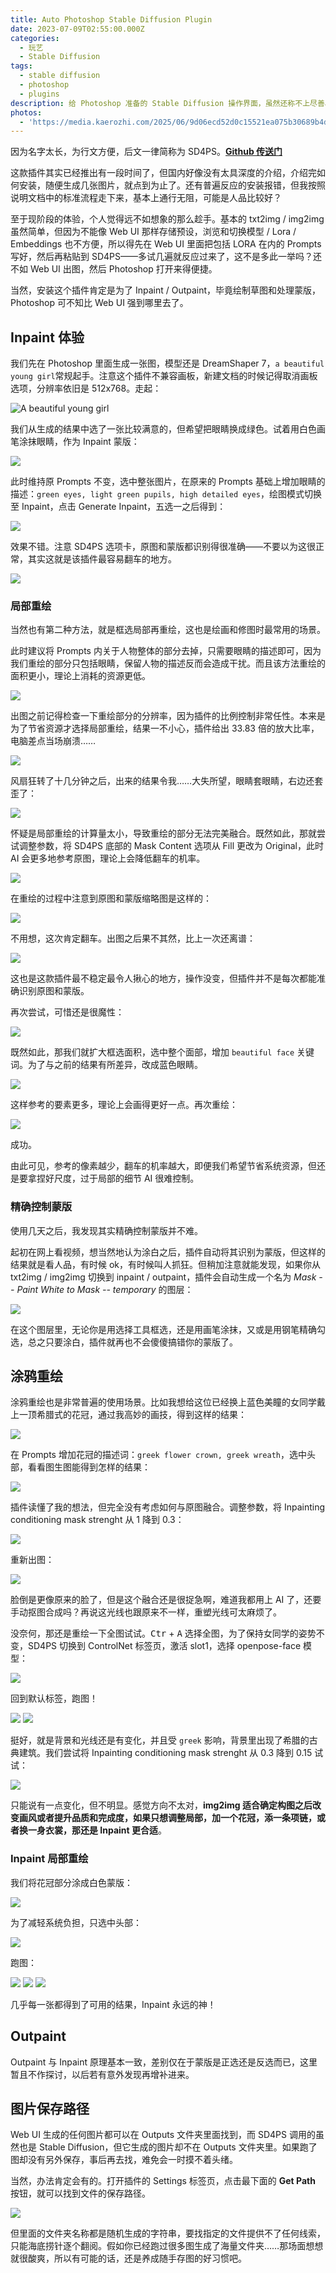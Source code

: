 ```yaml
---
title: Auto Photoshop Stable Diffusion Plugin
date: 2023-07-09T02:55:00.000Z
categories:
  - 玩艺
  - Stable Diffusion
tags:
  - stable diffusion
  - photoshop
  - plugins
description: 给 Photoshop 准备的 Stable Diffusion 操作界面，虽然还称不上尽善尽美，但至少值得一试。
photos:
  - 'https://media.kaerozhi.com/2025/06/9d06ecd52d0c15521ea075b30689b4d3.webp'
---
```

因为名字太长，为行文方便，后文一律简称为 SD4PS。[**Github 传送门**](https://github.com/AbdullahAlfaraj/Auto-Photoshop-StableDiffusion-Plugin)

这款插件其实已经推出有一段时间了，但国内好像没有太具深度的介绍，介绍完如何安装，随便生成几张图片，就点到为止了。还有普遍反应的安装报错，但我按照说明文档中的标准流程走下来，基本上通行无阻，可能是人品比较好？

至于现阶段的体验，个人觉得远不如想象的那么趁手。基本的 txt2img / img2img 虽然简单，但因为不能像 Web UI 那样存储预设，浏览和切换模型 / Lora / Embeddings 也不方便，所以得先在 Web UI 里面把包括 LORA 在内的 Prompts 写好，然后再粘贴到 SD4PS——多试几遍就反应过来了，这不是多此一举吗？还不如 Web UI 出图，然后 Photoshop 打开来得便捷。

当然，安装这个插件肯定是为了 Inpaint / Outpaint，毕竟绘制草图和处理蒙版，Photoshop 可不知比 Web UI 强到哪里去了。

<!-- more -->

## Inpaint 体验

我们先在 Photoshop 里面生成一张图，模型还是 DreamShaper 7，`a beautiful young girl`常规起手。注意这个插件不兼容画板，新建文档的时候记得取消画板选项，分辨率依旧是 512x768。走起：

![A beautiful young girl](https://media.kaerozhi.com/2025/06/d5ae087ad87e759ba4e493a014fd302f.webp)

我们从生成的结果中选了一张比较满意的，但希望把眼睛换成绿色。试着用白色画笔涂抹眼睛，作为 Inpaint 蒙版：

![](https://media.kaerozhi.com/2025/06/b04cf81ac49188095d9ed319595d59ed.webp)

此时维持原 Prompts 不变，选中整张图片，在原来的 Prompts 基础上增加眼睛的描述：`green eyes, light green pupils, high detailed eyes`，绘图模式切换至 Inpaint，点击 Generate Inpaint，五选一之后得到：

![](https://media.kaerozhi.com/2025/06/f39a887bdf8b32f68c3d4c3b41461fc5.webp)

效果不错。注意 SD4PS 选项卡，原图和蒙版都识别得很准确——不要以为这很正常，其实这就是该插件最容易翻车的地方。

![](https://media.kaerozhi.com/2025/06/ed81cdbc7deb0916c24aeb016f1cca0b.webp)

### 局部重绘

当然也有第二种方法，就是框选局部再重绘，这也是绘画和修图时最常用的场景。

此时建议将 Prompts 内关于人物整体的部分去掉，只需要眼睛的描述即可，因为我们重绘的部分只包括眼睛，保留人物的描述反而会造成干扰。而且该方法重绘的面积更小，理论上消耗的资源更低。

![](https://media.kaerozhi.com/2025/06/929c6a0b58e875374681d45ac7d59e48.webp)

出图之前记得检查一下重绘部分的分辨率，因为插件的比例控制非常任性。本来是为了节省资源才选择局部重绘，结果一不小心，插件给出 33.83 倍的放大比率，电脑差点当场崩溃……

![](https://media.kaerozhi.com/2025/06/f3e586d14f4109dc203a96019c23413e.webp)

风扇狂转了十几分钟之后，出来的结果令我……大失所望，眼睛套眼睛，右边还套歪了：

![](https://media.kaerozhi.com/2025/06/223b8113d5bfa64db2f15a1540a05d1b.webp)

怀疑是局部重绘的计算量太小，导致重绘的部分无法完美融合。既然如此，那就尝试调整参数，将 SD4PS 底部的 Mask Content 选项从 Fill 更改为 Original，此时 AI 会更多地参考原图，理论上会降低翻车的机率。

![](https://media.kaerozhi.com/2025/06/e5516167efac7fec8a2b4bcd614faa2c.webp)

在重绘的过程中注意到原图和蒙版缩略图是这样的：

![](https://media.kaerozhi.com/2025/06/aff337cdee2d2bfd7aefc71a3ed64000.webp)

不用想，这次肯定翻车。出图之后果不其然，比上一次还离谱：

![](https://media.kaerozhi.com/2025/06/cf76b56be5aa50d7c1805fd93805120e.webp)

这也是这款插件最不稳定最令人揪心的地方，操作没变，但插件并不是每次都能准确识别原图和蒙版。

再次尝试，可惜还是很魔性：

![](https://media.kaerozhi.com/2025/06/382ec66f216c63ffdf4c4d4d1ca73802.webp)

既然如此，那我们就扩大框选面积，选中整个面部，增加 `beautiful face` 关键词。为了与之前的结果有所差异，改成蓝色眼睛。

![](https://media.kaerozhi.com/2025/06/72b7e3ce5dd32e444a10323fa547c886.webp)

这样参考的要素更多，理论上会画得更好一点。再次重绘：

![](https://media.kaerozhi.com/2025/06/50b8407e2e4a0a4311c2ed6853efd623.webp)

成功。

由此可见，参考的像素越少，翻车的机率越大，即便我们希望节省系统资源，但还是要拿捏好尺度，过于局部的细节 AI 很难控制。

### 精确控制蒙版

使用几天之后，我发现其实精确控制蒙版并不难。

起初在网上看视频，想当然地认为涂白之后，插件自动将其识别为蒙版，但这样的结果就是看人品，有时候 ok，有时候叫人抓狂。但稍加注意就能发现，如果你从 txt2img / img2img 切换到 inpaint / outpaint，插件会自动生成一个名为 *Mask -- Paint White to Mask -- temporary* 的图层：

![](https://media.kaerozhi.com/2025/06/d33c9e5117e23082114548541f996788.webp)

在这个图层里，无论你是用选择工具框选，还是用画笔涂抹，又或是用钢笔精确勾选，总之只要涂白，插件就再也不会傻傻搞错你的蒙版了。

## 涂鸦重绘

涂鸦重绘也是非常普遍的使用场景。比如我想给这位已经换上蓝色美瞳的女同学戴上一顶希腊式的花冠，通过我高妙的画技，得到这样的结果：

![](https://media.kaerozhi.com/2025/06/3c7125119ac38ba737f3a12ee4fca129.webp)

在 Prompts 增加花冠的描述词：`greek flower crown, greek wreath`，选中头部，看看图生图能得到怎样的结果：

![](https://media.kaerozhi.com/2025/06/bca380d71b35bd39a58f4001f03adc30.webp)

插件读懂了我的想法，但完全没有考虑如何与原图融合。调整参数，将 Inpainting conditioning mask strenght 从 1 降到 0.3：

![](https://media.kaerozhi.com/2025/06/32b034520a223d6126661f80f9dcc0ad.webp)

重新出图：

![](https://media.kaerozhi.com/2025/06/c9c4f0913677b4b68c5c1222dfaa1d2d.webp)

脸倒是更像原来的脸了，但是这个融合还是很捉急啊，难道我都用上 AI 了，还要手动抠图合成吗？再说这光线也跟原来不一样，重塑光线可太麻烦了。

没奈何，那还是重绘一下全图试试。<kbd>Ctr</kbd> + <kbd>A</kbd> 选择全图，为了保持女同学的姿势不变，SD4PS 切换到 ControlNet 标签页，激活 slot1，选择 openpose-face 模型：

![](https://media.kaerozhi.com/2025/06/7837c756c7e1ba1c54a2a03804ea9092.webp)

回到默认标签，跑图！

![](https://media.kaerozhi.com/2025/06/f58b93a2407c92d1d558765dcc52d678.webp)
![](https://media.kaerozhi.com/2025/06/4fdb7a57adfd1f865d08040cd83d759c.webp)

挺好，就是背景和光线还是有变化，并且受 `greek` 影响，背景里出现了希腊的古典建筑。我们尝试将 Inpainting conditioning mask strenght 从 0.3 降到 0.15 试试：

![](https://media.kaerozhi.com/2025/06/85c2e5cc77c4dcce361fbd2519837f70.webp)

只能说有一点变化，但不明显。感觉方向不太对，**img2img 适合确定构图之后改变画风或者提升品质和完成度，如果只想调整局部，加一个花冠，添一条项链，或者换一身衣裳，那还是 Inpaint 更合适**。

### Inpaint 局部重绘

我们将花冠部分涂成白色蒙版：

![](https://media.kaerozhi.com/2025/06/a1b4e27162ef2c932645671906d5459e.webp)

为了减轻系统负担，只选中头部：

![](https://media.kaerozhi.com/2025/06/663ad991f3ed548eb6f26427a1e32880.webp)

跑图：

![](https://media.kaerozhi.com/2025/06/1fbcf9df34d8b6fb77c277b06b83df41.webp)
![](https://media.kaerozhi.com/2025/06/a77e5e068dca2b224a4b744981ffa377.webp)
![](https://media.kaerozhi.com/2025/06/9d06ecd52d0c15521ea075b30689b4d3.webp)

几乎每一张都得到了可用的结果，Inpaint 永远的神！

## Outpaint

Outpaint 与 Inpaint 原理基本一致，差别仅在于蒙版是正选还是反选而已，这里暂且不作探讨，以后若有意外发现再增补进来。

## 图片保存路径

Web UI 生成的任何图片都可以在 Outputs 文件夹里面找到，而 SD4PS 调用的虽然也是 Stable Diffusion，但它生成的图片却不在 Outputs 文件夹里。如果跑了图却没有另外保存，事后再去找，难免会一时摸不着头绪。

当然，办法肯定会有的。打开插件的 Settings 标签页，点击最下面的 **Get Path** 按钮，就可以找到文件的保存路径。

![](https://media.kaerozhi.com/2025/06/54e487a22b517a0b96e1a7ce10329f08.webp)

但里面的文件夹名称都是随机生成的字符串，要找指定的文件提供不了任何线索，只能海底捞针逐个翻阅。假如你已经跑过很多图生成了海量文件夹……那场面想想就很酸爽，所以有可能的话，还是养成随手存图的好习惯吧。

